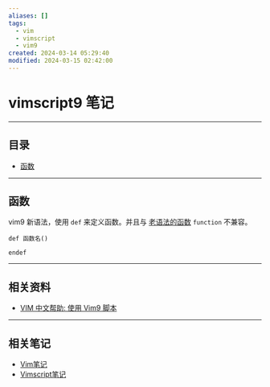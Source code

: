 ```yaml
---
aliases: []
tags:
  - vim
  - vimscript
  - vim9
created: 2024-03-14 05:29:40
modified: 2024-03-15 02:42:00
---
```


# vimscript9 笔记

---

## 目录

* [函数](#函数)

---

## <span id="viml9_def">函数</span>

vim9 新语法，使用 `def` 来定义函数。并且与 [老语法的函数](Vimscript_Note.md#函数) `function` 不兼容。

```vim
def 函数名()

endef
```

---

## 相关资料

* [VIM 中文帮助: 使用 Vim9 脚本](https://yianwillis.github.io/vimcdoc/doc/vim9.html#vim9.txt)

---

## 相关笔记

* [Vim笔记](Vim_Note.md)
* [Vimscript笔记](Vimscript_Note.md)